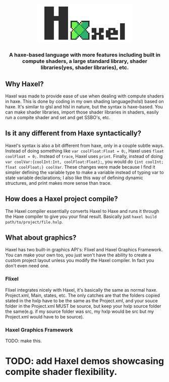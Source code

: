 <h1 align="center">
  <img src=".dev/logo_text-300.png"> 
</h1>
<h3 align="center">
 A haxe-based language with more features including built in compute shaders, a large standard library, shader libraries(yes, shader libraries), etc.
<h3>

## Why Haxel?
Haxel was made to provide ease of use when dealing with compute shaders in haxe. This is done by coding in my own shading language(hxlsl) based on haxe. It's similar to glsl and hlsl in nature, but the syntax is haxe-based. You can make shader libraries, import those shader libraries in shaders, easily run a compite shader and set and get SSBO's, etc.

## Is it any different from Haxe syntactically?
Haxel's syntax is also a bit different from haxe, only in a couple subtle ways. Instead of doing something like `var coolFloat:Float = 0;`, Haxel uses `float coolFloat = 0;`. Instead of `trace`, Haxel uses `print`. Finally, instead of doing `var coolVar:{coolInt:Int, coolFloat:Float};`, you would do `{int coolInt; float coolFloat;} coolVar`. These changes were made because I find it simpler defining the variable type to make a variable instead of typing var to state variable declarations; I also like this way of defining dynamic structures, and print makes more sense than trace.

## How does a Haxel project compile?
The Haxel compiler essentially converts Haxel to Haxe and runs it through the Haxe compiler to give you your final result. Basically just `haxel build path/to/project/file.hxlp`.

## What about graphics?
Haxel has two built-in graphics API's: Flixel and Haxel Graphics Framework. You can make your own too, you just won't have the ability to create a custom project layout unless you modify the Haxel compiler. In fact you don't even need one.

### Flixel
Flixel integrates nicely with Haxel, it's basically the same as normal haxe. Project.xml, Main, states, etc. The only catches are that the folders copied stated in the hxlp have to be the same as the Project.xml, and your souce folder in the Project.xml MUST be source, but keep your hxlp source folder the same(e.g. if my source folder was src, my hxlp would be src but my Project.xml would have to be source).

### Haxel Graphics Framework
TODO: make this.

# TODO: add Haxel demos showcasing compite shader flexibility.
